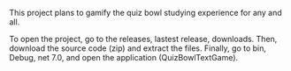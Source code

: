 This project plans to gamify the quiz bowl studying experience for any and all.

To open the project, go to the releases, lastest release, downloads. 
Then, download the source code (zip) and extract the files.
Finally, go to bin, Debug, net 7.0, and open the application (QuizBowlTextGame).
